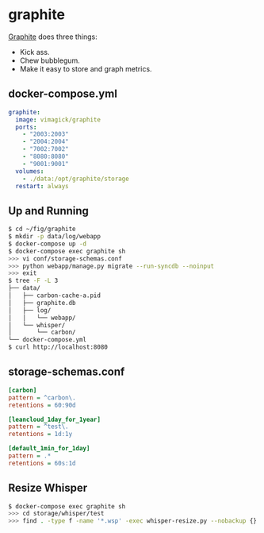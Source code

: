 graphite
========

[Graphite][1] does three things:

- Kick ass.
- Chew bubblegum.
- Make it easy to store and graph metrics.

## docker-compose.yml

```yaml
graphite:
  image: vimagick/graphite
  ports:
    - "2003:2003"
    - "2004:2004"
    - "7002:7002"
    - "8080:8080"
    - "9001:9001"
  volumes:
    - ./data:/opt/graphite/storage
  restart: always
```

## Up and Running

```bash
$ cd ~/fig/graphite
$ mkdir -p data/log/webapp
$ docker-compose up -d
$ docker-compose exec graphite sh
>>> vi conf/storage-schemas.conf
>>> python webapp/manage.py migrate --run-syncdb --noinput
>>> exit
$ tree -F -L 3
├── data/
│   ├── carbon-cache-a.pid
│   ├── graphite.db
│   ├── log/
│   │   └── webapp/
│   └── whisper/
│       └── carbon/
└── docker-compose.yml
$ curl http://localhost:8080
```

## storage-schemas.conf

```ini
[carbon]
pattern = ^carbon\.
retentions = 60:90d

[leancloud_1day_for_1year]
pattern = ^test\.
retentions = 1d:1y

[default_1min_for_1day]
pattern = .*
retentions = 60s:1d
```

## Resize Whisper

```bash
$ docker-compose exec graphite sh
>>> cd storage/whisper/test
>>> find . -type f -name '*.wsp' -exec whisper-resize.py --nobackup {} 1d:1y \;
```

[1]: http://graphiteapp.org/
